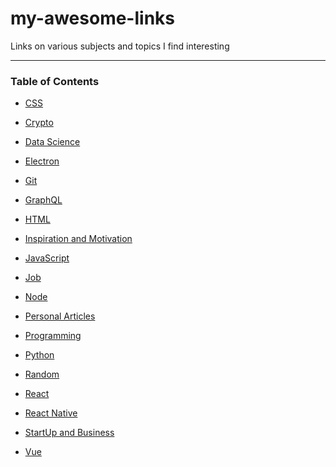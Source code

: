 # my-awesome-links
Links on various subjects and topics I find interesting

--- 

### Table of Contents

- [CSS](links/css.md)

- [Crypto](links/crypto.md)

- [Data Science](links/biz-startup.md)

- [Electron](links/electron.md)

- [Git](links/git.md)

- [GraphQL](links/graphql.md)

- [HTML](links/html.md)

<!-- - [Inspiration and Motivation (Programming related)](links/git.md) -->

- [Inspiration and Motivation](links/inspire.md)

- [JavaScript](links/js.md)

- [Job](https://github.com/peoray/my-awesome-links/blob/master/links/job.md)

- [Node](links/node.md)

- [Personal Articles](links/personal_articles.md)

- [Programming](links/programning.md)

- [Python](links/python.md)

- [Random](links/random.md)

- [React](links/react.md)

- [React Native](links/rn.md)

- [StartUp and Business](links/startup.md)

- [Vue](links/vue.md)
